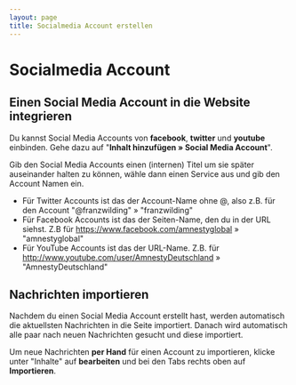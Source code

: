 ```yaml
---
layout: page
title: Socialmedia Account erstellen
---
```


# Socialmedia Account

## Einen Social Media Account in die Website integrieren

Du kannst Social Media Accounts von **facebook**, **twitter** und **youtube** einbinden. Gehe dazu auf "**Inhalt hinzufügen » Social Media Account**".

Gib den Social Media Accounts einen (internen) Titel um sie später auseinander halten zu können, wähle dann einen Service aus und gib den Account Namen ein.

- Für Twitter Accounts ist das der Account-Name ohne @, also z.B. für den Account "@franzwilding" » "franzwilding"
- Für Facebook Accounts ist das der Seiten-Name, den du in der URL siehst. Z.B für https://www.facebook.com/amnestyglobal » "amnestyglobal"
- Für YouTube Accounts ist das der URL-Name. Z.B. für http://www.youtube.com/user/AmnestyDeutschland » "AmnestyDeutschland"

## Nachrichten importieren

Nachdem du einen Social Media Account erstellt hast, werden automatisch die aktuellsten Nachrichten in die Seite importiert. Danach wird automatisch alle paar nach neuen Nachrichten gesucht und diese importiert.

Um neue Nachrichten **per Hand** für einen Account zu importieren, klicke unter "Inhalte" auf **bearbeiten** und bei den Tabs rechts oben auf **Importieren**.
